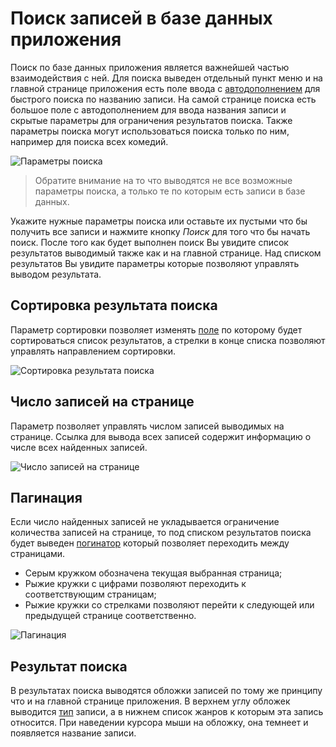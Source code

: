 # Поиск записей в базе данных приложения

Поиск по базе данных приложения является важнейшей частью взаимодействия с ней. Для поиска выведен отдельный пункт меню
и на главной странице приложения есть поле ввода с [автодополнением](http://ru.wikipedia.org/wiki/Автодополнение) для
быстрого поиска по названию записи. На самой странице поиска есть большое поле с автодополнением для ввода названия
записи и скрытые параметры для ограничения результатов поиска. Также параметры поиска могут использоваться поиска только
по ним, например для поиска всех комедий.

![Параметры поиска](https://raw.github.com/anime-db/anime-db-docs/master/images/ru/general/search_params.jpg)

> Обратите внимание на то что выводятся не все возможные параметры поиска, а только те по которым есть записи в базе
данных.

Укажите нужные параметры поиска или оставьте их пустыми что бы получить все записи и нажмите кнопку *Поиск* для того
что бы начать поиск. После того как будет выполнен поиск Вы увидите список результатов выводимый также как и на
главной странице. Над списком результатов Вы увидите параметры которые позволяют управлять выводом результата.

## Сортировка результата поиска

Параметр сортировки позволяет изменять [поле](/ru/user/item/fields.md) по которому будет сортироваться список
результатов, а стрелки в конце списка позволяют управлять направлением сортировки.

![Сортировка результата поиска](https://raw.github.com/anime-db/anime-db-docs/master/images/ru/general/search_sort.jpg)

## Число записей на странице

Параметр позволяет управлять числом записей выводимых на странице. Ссылка для вывода всех записей содержит информацию
о числе всех найденных записей.

![Число записей на странице](https://raw.github.com/anime-db/anime-db-docs/master/images/ru/general/search_limit.jpg)

## Пагинация

Если число найденных записей не укладывается ограничение количества записей на странице, то под списком результатов
поиска будет выведен [погинатор](http://ru.wikipedia.org/wiki/Пагинация) который позволяет переходить между страницами.
- Серым кружком обозначена текущая выбранная страница;
- Рыжие кружки с цифрами позволяют переходить к соответствующим страницам;
- Рыжие кружки со стрелками позволяют перейти к следующей или предыдущей странице соответственно.

![Пагинация](https://raw.github.com/anime-db/anime-db-docs/master/images/ru/general/pager.jpg)

## Результат поиска

В результатах поиска выводятся обложки записей по тому же принципу что и на главной странице приложения. В верхнем углу
обложек выводится [тип](/ru/user/item/fields.md#%D0%A2%D0%B8%D0%BF) записи, а в нижнем список жанров к которым эта запись
относится. При наведении курсора мыши на обложку, она темнеет и появляется название записи.